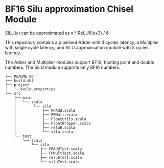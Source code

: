 # BF16 Silu approximation Chisel Module
SiLU(x) can be approximated as x * ReLU6(x+3) / 6

This repository contains a pipelined Adder with 3 cycles latency, a Multiplier with single cycle latency, and SiLU approximation module with 5 cycles latency.

The Adder and Multiplier modules support BF16, floating point and double numbers. The SiLU module supports only BF16 numbers.

```
├── README.md
├── build.sbt
├── project
│   └─ build.properties
└── src
    ├── main
    │   └── scala
    │        └── silu
    │            ├── FPAdd.scala
    │            ├── FPMult.scala
    │            ├── FloatUtils.scala
    │            ├── FloatWrapper.scala
    │            ├── relu6.scala
    │            └── silu.scala
    └── test
        └── scala
            └── silu
                ├── FPAddTest.scala
                ├── FPMultTest.scala
                ├── relu6Test.scala
                └── siluTest.scala
```